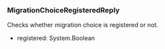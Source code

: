 ### MigrationChoiceRegisteredReply
Checks whether migration choice is registered or not.

- registered: System.Boolean
